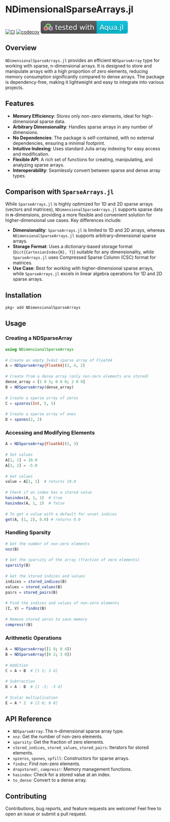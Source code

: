 # NDimensionalSparseArrays.jl

[![CI](https://github.com/JuliaSparse/NDimensionalSparseArrays.jl/actions/workflows/CI.yml/badge.svg)](https://github.com/JuliaSparse/NDimensionalSparseArrays.jl/actions/workflows/CI.yml)
[![codecov](https://codecov.io/github/JuliaSparse/NDimensionalSparseArrays.jl/graph/badge.svg?token=I2kXECoZxZ)](https://codecov.io/github/JuliaSparse/NDimensionalSparseArrays.jl)
[![Aqua](https://raw.githubusercontent.com/JuliaTesting/Aqua.jl/master/badge.svg)](https://github.com/JuliaTesting/Aqua.jl)

## Overview

`NDimensionalSparseArrays.jl` provides an efficient `NDSparseArray` type for working with sparse, n-dimensional arrays. It is designed to store and manipulate arrays with a high proportion of zero elements, reducing memory consumption significantly compared to dense arrays. The package is dependency-free, making it lightweight and easy to integrate into various projects.

## Features

- **Memory Efficiency**: Stores only non-zero elements, ideal for high-dimensional sparse data.
- **Arbitrary Dimensionality**: Handles sparse arrays in any number of dimensions.
- **No Dependencies**: The package is self-contained, with no external dependencies, ensuring a minimal footprint.
- **Intuitive Indexing**: Uses standard Julia array indexing for easy access and modification.
- **Flexible API**: A rich set of functions for creating, manipulating, and analyzing sparse arrays.
- **Interoperability**: Seamlessly convert between sparse and dense array types.

## Comparison with `SparseArrays.jl`

While `SparseArrays.jl` is highly optimized for 1D and 2D sparse arrays (vectors and matrices), `NDimensionalSparseArrays.jl` supports sparse data in **n**-dimensions, providing a more flexible and convenient solution for higher-dimensional use cases. Key differences include:

- **Dimensionality**: `SparseArrays.jl` is limited to 1D and 2D arrays, whereas `NDimensionalSparseArrays.jl` supports arbitrary-dimensional sparse arrays.
- **Storage Format**: Uses a dictionary-based storage format (`Dict{CartesianIndex{N}, T}`) suitable for any dimensionality, while `SparseArrays.jl` uses Compressed Sparse Column (CSC) format for matrices.
- **Use Case**: Best for working with higher-dimensional sparse arrays, while `SparseArrays.jl` excels in linear algebra operations for 1D and 2D sparse arrays.

## Installation

```julia
pkg> add NDimensionalSparseArrays
```

## Usage

### Creating a NDSparseArray

```julia
using NDimensionalSparseArrays

# Create an empty 3x4x2 sparse array of Float64
A = NDSparseArray{Float64}(3, 4, 2)

# Create from a dense array (only non-zero elements are stored)
dense_array = [1 0 3; 0 0 0; 2 0 0]
B = NDSparseArray(dense_array)

# Create a sparse array of zeros
C = spzeros(Int, 5, 5)

# Create a sparse array of ones
D = spones(2, 2)
```

### Accessing and Modifying Elements

```julia
A = NDSparseArray{Float64}(3, 3)

# Set values
A[1, 1] = 10.0
A[3, 2] = -5.0

# Get values
value = A[1, 1]  # returns 10.0

# Check if an index has a stored value
hasindex(A, 1, 1)  # true
hasindex(A, 1, 2)  # false

# To get a value with a default for unset indices
get(A, (1, 2), 0.0) # returns 0.0
```

### Handling Sparsity

```julia
# Get the number of non-zero elements
nnz(B)

# Get the sparsity of the array (fraction of zero elements)
sparsity(B)

# Get the stored indices and values
indices = stored_indices(B)
values = stored_values(B)
pairs = stored_pairs(B)

# Find the indices and values of non-zero elements
(I, V) = findnz(B)

# Remove stored zeros to save memory
compress!(B)
```

### Arithmetic Operations

```julia
A = NDSparseArray([1 0; 0 4])
B = NDSparseArray([0 2; 3 0])

# Addition
C = A + B  # [1 2; 3 4]

# Subtraction
D = A - B  # [1 -2; -3 4]

# Scalar multiplication
E = A * 2  # [2 0; 0 8]
```

## API Reference

- `NDSparseArray`: The n-dimensional sparse array type.
- `nnz`: Get the number of non-zero elements.
- `sparsity`: Get the fraction of zero elements.
- `stored_indices`, `stored_values`, `stored_pairs`: Iterators for stored elements.
- `spzeros`, `spones`, `spfill`: Constructors for sparse arrays.
- `findnz`: Find non-zero elements.
- `dropstored!`, `compress!`: Memory management functions.
- `hasindex`: Check for a stored value at an index.
- `to_dense`: Convert to a dense array.

## Contributing

Contributions, bug reports, and feature requests are welcome! Feel free to open an issue or submit a pull request.
